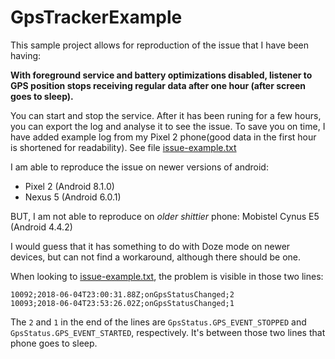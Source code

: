 # GpsTrackerExample

This sample project allows for reproduction of the issue that I have been having:

**With foreground service and battery optimizations disabled, listener to GPS position stops receiving regular data after one hour (after screen goes to sleep).**

You can start and stop the service. After it has been runing for a few hours, you can export the log and analyse it to see the issue. To save you on time, I have added example log from my Pixel 2 phone(good data in the first hour is shortened for readability). See file [issue-example.txt](issue-example.txt)

I am able to reproduce the issue on newer versions of android:

- Pixel 2 (Android 8.1.0)
- Nexus 5 (Android 6.0.1)

BUT, I am not able to reproduce on *older shittier* phone:
Mobistel Cynus E5 (Android 4.4.2)

I would guess that it has something to do with Doze mode on newer devices, but can not find a workaround, although there should be one.

When looking to [issue-example.txt](issue-example.txt), the problem is visible in those two lines:
```
10092;2018-06-04T23:00:31.88Z;onGpsStatusChanged;2
10093;2018-06-04T23:53:26.02Z;onGpsStatusChanged;1
```
The `2` and `1` in the end of the lines are `GpsStatus.GPS_EVENT_STOPPED` and `GpsStatus.GPS_EVENT_STARTED`, respectively. It's between those two lines that phone goes to sleep.
